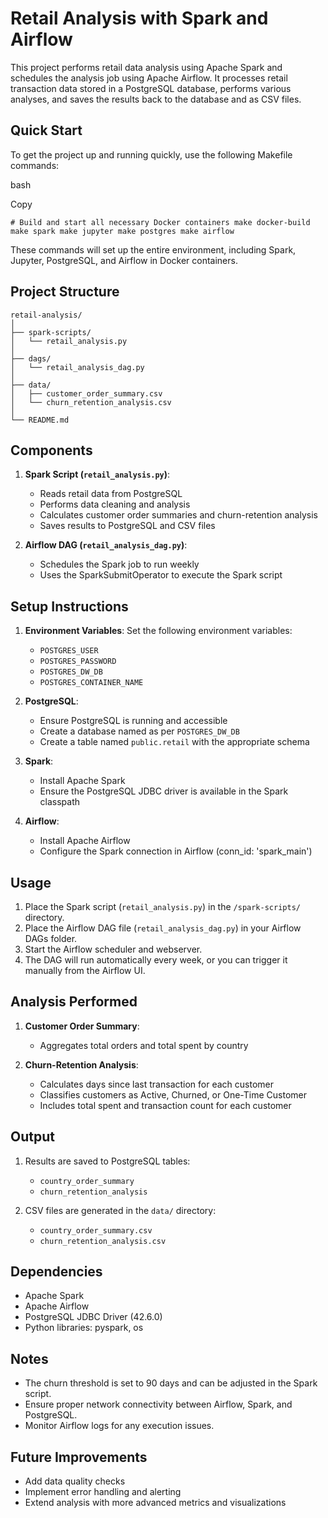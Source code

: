 # Retail Analysis with Spark and Airflow

This project performs retail data analysis using Apache Spark and schedules the analysis job using Apache Airflow. It processes retail transaction data stored in a PostgreSQL database, performs various analyses, and saves the results back to the database and as CSV files.

## Quick Start

To get the project up and running quickly, use the following Makefile commands:

bash

Copy

`# Build and start all necessary Docker containers make docker-build make spark make jupyter make postgres make airflow`

These commands will set up the entire environment, including Spark, Jupyter, PostgreSQL, and Airflow in Docker containers.

## Project Structure

```
retail-analysis/
│
├── spark-scripts/
│   └── retail_analysis.py
│
├── dags/
│   └── retail_analysis_dag.py
│
├── data/
│   ├── customer_order_summary.csv
│   └── churn_retention_analysis.csv
│
└── README.md
```

## Components

1. **Spark Script (`retail_analysis.py`)**: 
   - Reads retail data from PostgreSQL
   - Performs data cleaning and analysis
   - Calculates customer order summaries and churn-retention analysis
   - Saves results to PostgreSQL and CSV files

2. **Airflow DAG (`retail_analysis_dag.py`)**: 
   - Schedules the Spark job to run weekly
   - Uses the SparkSubmitOperator to execute the Spark script

## Setup Instructions

1. **Environment Variables**: 
   Set the following environment variables:
   - `POSTGRES_USER`
   - `POSTGRES_PASSWORD`
   - `POSTGRES_DW_DB`
   - `POSTGRES_CONTAINER_NAME`

2. **PostgreSQL**: 
   - Ensure PostgreSQL is running and accessible
   - Create a database named as per `POSTGRES_DW_DB`
   - Create a table named `public.retail` with the appropriate schema

3. **Spark**: 
   - Install Apache Spark
   - Ensure the PostgreSQL JDBC driver is available in the Spark classpath

4. **Airflow**: 
   - Install Apache Airflow
   - Configure the Spark connection in Airflow (conn_id: 'spark_main')

## Usage

1. Place the Spark script (`retail_analysis.py`) in the `/spark-scripts/` directory.
2. Place the Airflow DAG file (`retail_analysis_dag.py`) in your Airflow DAGs folder.
3. Start the Airflow scheduler and webserver.
4. The DAG will run automatically every week, or you can trigger it manually from the Airflow UI.

## Analysis Performed

1. **Customer Order Summary**: 
   - Aggregates total orders and total spent by country

2. **Churn-Retention Analysis**: 
   - Calculates days since last transaction for each customer
   - Classifies customers as Active, Churned, or One-Time Customer
   - Includes total spent and transaction count for each customer

## Output

1. Results are saved to PostgreSQL tables:
   - `country_order_summary`
   - `churn_retention_analysis`

2. CSV files are generated in the `data/` directory:
   - `country_order_summary.csv`
   - `churn_retention_analysis.csv`

## Dependencies

- Apache Spark
- Apache Airflow
- PostgreSQL JDBC Driver (42.6.0)
- Python libraries: pyspark, os

## Notes

- The churn threshold is set to 90 days and can be adjusted in the Spark script.
- Ensure proper network connectivity between Airflow, Spark, and PostgreSQL.
- Monitor Airflow logs for any execution issues.

## Future Improvements

- Add data quality checks
- Implement error handling and alerting
- Extend analysis with more advanced metrics and visualizations